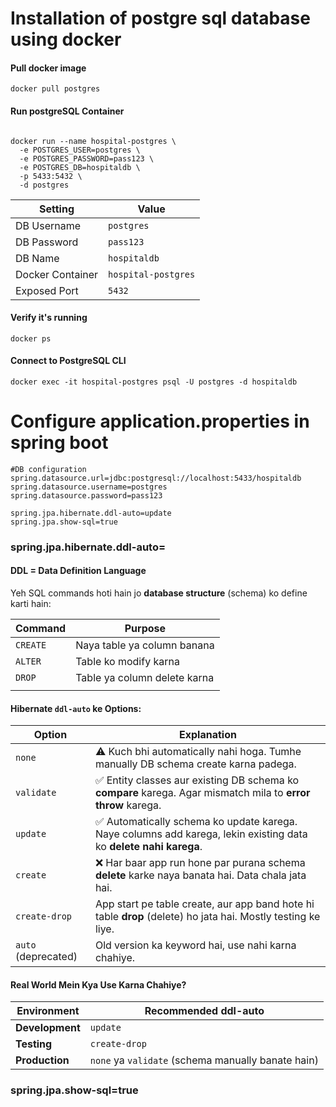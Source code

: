 
# Installation of postgre sql database using docker

#### Pull docker image

```
docker pull postgres
```

#### Run postgreSQL Container

```

docker run --name hospital-postgres \
  -e POSTGRES_USER=postgres \
  -e POSTGRES_PASSWORD=pass123 \
  -e POSTGRES_DB=hospitaldb \
  -p 5433:5432 \
  -d postgres

```

| Setting          | Value               |
| ---------------- | ------------------- |
| DB Username      | `postgres`          |
| DB Password      | `pass123`           |
| DB Name          | `hospitaldb`        |
| Docker Container | `hospital-postgres` |
| Exposed Port     | `5432`              |

#### Verify it's running

```
docker ps
```

#### Connect to PostgreSQL CLI

```
docker exec -it hospital-postgres psql -U postgres -d hospitaldb
```





# Configure application.properties in spring boot


```
#DB configuration  
spring.datasource.url=jdbc:postgresql://localhost:5433/hospitaldb  
spring.datasource.username=postgres  
spring.datasource.password=pass123  
  
spring.jpa.hibernate.ddl-auto=update  
spring.jpa.show-sql=true

```

### spring.jpa.hibernate.ddl-auto=

#### **DDL** = Data Definition Language
Yeh SQL commands hoti hain jo **database structure** (schema) ko define karti hain:

| Command  | Purpose                      |
| -------- | ---------------------------- |
| `CREATE` | Naya table ya column banana  |
| `ALTER`  | Table ko modify karna        |
| `DROP`   | Table ya column delete karna |
|          |                              |

#### Hibernate `ddl-auto` ke Options:

|Option|Explanation|
|---|---|
|`none`|⚠️ Kuch bhi automatically nahi hoga. Tumhe manually DB schema create karna padega.|
|`validate`|✅ Entity classes aur existing DB schema ko **compare** karega. Agar mismatch mila to **error throw** karega.|
|`update`|✅ Automatically schema ko update karega. Naye columns add karega, lekin existing data ko **delete nahi karega**.|
|`create`|❌ Har baar app run hone par purana schema **delete** karke naya banata hai. Data chala jata hai.|
|`create-drop`|App start pe table create, aur app band hote hi table **drop** (delete) ho jata hai. Mostly testing ke liye.|
|`auto` (deprecated)|Old version ka keyword hai, use nahi karna chahiye.|

#### Real World Mein Kya Use Karna Chahiye?

| Environment     | Recommended ddl-auto                               |
| --------------- | -------------------------------------------------- |
| **Development** | `update`                                           |
| **Testing**     | `create-drop`                                      |
| **Production**  | `none` ya `validate` (schema manually banate hain) |


### spring.jpa.show-sql=true